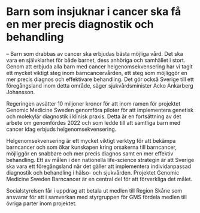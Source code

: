 # Barn som insjuknar i cancer ska få en mer precis diagnostik och behandling

– Barn som drabbas av cancer ska erbjudas bästa möjliga vård. Det ska vara en självklarhet för både barnet, dess anhöriga och samhället i stort. Genom att erbjuda alla barn med cancer helgenomsekvensering har vi tagit ett mycket viktigt steg inom barncancervården, ett steg som möjliggör en mer precis diagnos och effektivare behandling. Det gör också Sverige till ett föregångsland inom detta område, säger sjukvårdsminister Acko Ankarberg Johansson.

Regeringen avsätter 10 miljoner kronor för att inom ramen för projektet Genomic Medicine Sweden genomföra piloter för att implementera genetisk och molekylär diagnostik i klinisk praxis. Detta är en fortsättning av det arbete om genomfördes 2022 och som ledde till att samtliga barn med cancer idag erbjuds helgenomsekvensering.

Helgenomsekvensering är ett mycket viktigt verktyg för att bekämpa barncancer och som ökar kunskapen kring orsakerna till barncancer, möjliggör en snabbare och mer precis diagnos samt en mer effektiv behandling. Ett av målen i den nationella life-science strategin är att Sverige ska vara ett föregångsland när det gäller att implementera individanpassad diagnostik och behandling i hälso- och sjukvården. Projektet Genomic Medicine Sweden Barncancer är en central del för att förverkliga det målet.

Socialstyrelsen får i uppdrag att betala ut medlen till Region Skåne som ansvarar för att i samverkan med styrgruppen för GMS fördela medlen till övriga parter inom projektet.
